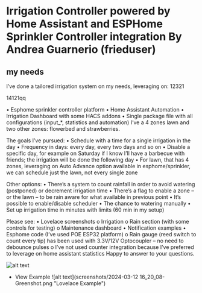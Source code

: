 # Irrigation Controller powered by Home Assistant and ESPHome Sprinkler Controller integration By Andrea Guarnerio (frieduser)

## my needs
I’ve done a tailored irrigation system on my needs, leveraging on:
12321

14121qq

•	Esphome sprinkler controller platform
•	Home Assistant Automation
•	Irrigation Dashboard with some HACS addons
•	Single package file with all configurations (input_*, statistics and automation)
I’ve a 4 zones lawn and two other zones: flowerbed and strawberries.

The goals I’ve pursued:
•	Schedule with a time for a single irrigation in the day
•	Frequency in days: every day, every two days and so on
•	Disable a specific day, for example on Saturday if I know I’ll have a barbecue with friends; the irrigation will be done the following day
•	For lawn, that has 4 zones, leveraging on Auto Advance option available in esphome/sprinkler, we can schedule just the lawn, not every single zone

Other options:
•	There’s a system to count rainfall in order to avoid watering (postponed) or decrement irrigation time
•	There’s a flag to enable a zone – or the lawn – to be rain aware for what available in previous point
•	It’s possible to enable/disable scheduler
•	The chance to watering manually
•	Set up irrigation time in minutes with limits (60 min in my setup)

Please see:
•	Lovelace screenshots
o	Irrigation
o	Rain section (with some controls for testing)
o	Maintenance dashboard
•	Notification examples
•	Esphome code (I’ve used POE ESP32 platform)
o	Rain gauge (reed switch to count every tip) has been used with 3.3V/12V Optocoupler – no need to debounce pulses
o	I’ve not used counter integration because I’ve preferred to leverage on home assistant statistics
Happy to answer to your questions.

![alt text](screenshots/hass02.png "Screenshot Example")

- View Example
![alt text](screenshots/2024-03-12 16_20_08-Greenshot.png "Lovelace Example")

